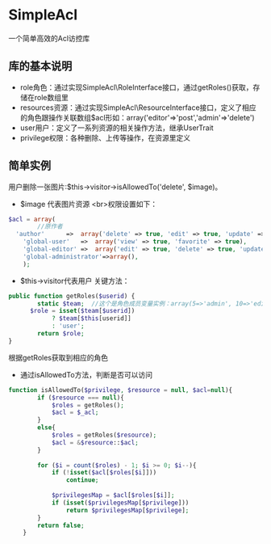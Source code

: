 SimpleAcl
=========

一个简单高效的Acl访控库

## 库的基本说明
* role角色：通过实现SimpleAcl\RoleInterface接口，通过getRoles()获取，存储在role数组里
* resources资源：通过实现SimpleAcl\ResourceInterface接口，定义了相应的角色跟操作关联数组$acl形如：array('editor'=>'post','admin'=>'delete')
* user用户：定义了一系列资源的相关操作方法，继承UserTrait
* privilege权限：各种删除、上传等操作，在资源里定义

## 简单实例
用户删除一张图片:$this->visitor->isAllowedTo('delete', $image)。
+ $image 代表图片资源
<br\>权限设置如下：
```php
$acl = array(
		//原作者
  'author'		=>	array('delete' => true, 'edit' => true, 'update' => true, 'close' => true, 'replace' => true,         'downloadoriginal' => true）,
	'global-user'	=>	array('view' => true, 'favorite' => true),
	'global-editor'	=>	array('edit' => true, 'delete' => true, 'update' => true, 'replace' => true, 'remove-from-site' => true, 'close' => true, 'downloadoriginal' => true, 'moderate' => true),
	'global-administrator'=>array(),
	);
```
+ $this->visitor代表用户
关键方法：
```php
public function getRoles($userid) {
    	static $team;  //这个是角色成员变量实例：array(5=>'admin', 10=>'editor')
      $role = isset($team[$userid])
	    	? $team[$this[userid]]
	    	: 'user';
    	return $role;
}
```
根据getRoles获取到相应的角色
+ 通过isAllowedTo方法，判断是否可以访问
```php
function isAllowedTo($privilege, $resource = null, $acl=null){
		if ($resource === null){
			$roles = getRoles();
			$acl = $_acl;
		}
		else{
			$roles = getRoles($resource);
			$acl = &$resource::$acl;
		}
		
		for ($i = count($roles) - 1; $i >= 0; $i--){
			if (!isset($acl[$roles[$i]]))
				continue;
				
			$privilegesMap = $acl[$roles[$i]];
			if (isset($privilegesMap[$privilege]))
				return $privilegesMap[$privilege];
		}
		return false;
	}
```
